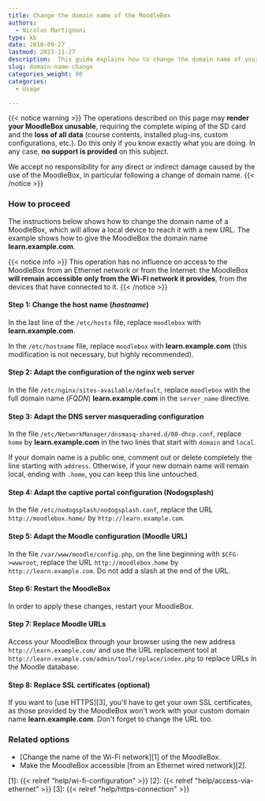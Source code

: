 ```yaml
---
title: Change the domain name of the MoodleBox
authors:
  - Nicolas Martignoni
type: kb
date: 2018-09-27
lastmod: 2023-11-27
description:  This guide explains how to change the domain name of your MoodleBox to better match your own local situation.
slug: domain-name-change
categories_weight: 90
categories:
  - Usage

---
```

{{< notice warning >}}
The operations described on this page may __render your MoodleBox unusable__, requiring the complete wiping of the SD card and the __loss of all data__ (course contents, installed plug-ins, custom configurations, etc.). Do this only if you know exactly what you are doing. In any case, __no support is provided__ on this subject.

We accept no responsibility for any direct or indirect damage caused by the use of the MoodleBox, in particular following a change of domain name.
{{< /notice >}}

### How to proceed

The instructions below shows how to change the domain name of a MoodleBox, which will allow a local device to reach it with a new URL. The example shows how to give the MoodleBox the domain name __learn.example.com__.

{{< notice info >}}
This operation has no influence on access to the MoodleBox from an Ethernet network or from the Internet: the MoodleBox __will remain accessible only from the Wi-Fi network it provides__, from the devices that have connected to it.
{{< /notice >}}

#### Step 1: Change the host name (_hostname_)

In the last line of the `/etc/hosts` file, replace `moodlebox` with __learn.example.com__.

In the `/etc/hostname` file, replace `moodlebox` with __learn.example.com__ (this modification is not necessary, but highly recommended).

#### Step 2: Adapt the configuration of the nginx web server

In the file `/etc/nginx/sites-available/default`, replace `moodlebox` with the full domain name (_FQDN_) __learn.example.com__ in the `server_name` directive.

#### Step 3: Adapt the DNS server masquerading configuration

In the file `/etc/NetworkManager/dnsmasq-shared.d/00-dhcp.conf`, replace `home` by __learn.example.com__ in the two lines that start with `domain` and `local`.

If your domain name is a public one, comment out or delete completely the line starting with `address`. Otherwise, if your new domain name will remain local, ending with `.home`, you can keep this line untouched.

#### Step 4: Adapt the captive portal configuration (Nodogsplash)

In the file `/etc/nodogsplash/nodogsplash.conf`, replace the URL `http://moodlebox.home/` by `http://learn.example.com`.

#### Step 5: Adapt the Moodle configuration (Moodle URL)

In the file `/var/www/moodle/config.php`, on the line beginning with `$CFG->wwwroot`, replace the URL `http://moodlebox.home` by `http://learn.example.com`. Do not add a slash at the end of the URL.

#### Step 6: Restart the MoodleBox

In order to apply these changes, restart your MoodleBox.

#### Step 7: Replace Moodle URLs

Access your MoodleBox through your browser using the new address `http://learn.example.com/` and use the URL replacement tool at `http://learn.example.com/admin/tool/replace/index.php` to replace URLs in the Moodle database.

#### Step 8: Replace SSL certificates (optional)

If you want to [use HTTPS][3], you'll have to get your own SSL certificates, as those provided by the MoodleBox won't work with your custom domain name __learn.example.com__. Don't forget to change the URL too.

### Related options

- [Change the name of the Wi-Fi network][1] of the MoodleBox.
- Make the MoodleBox accessible [from an Ethernet wired network][2].

 [1]: {{< relref "help/wi-fi-configuration" >}}
 [2]: {{< relref "help/access-via-ethernet" >}}
 [3]: {{< relref "help/https-connection" >}}
